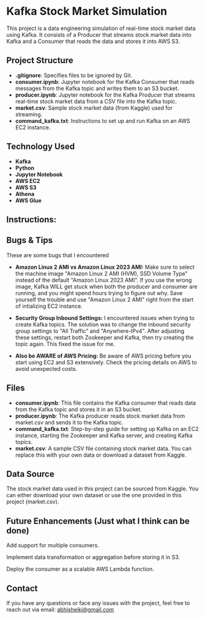# Kafka Stock Market Simulation

This project is a data engineering simulation of real-time stock market data using Kafka. It consists of a Producer that streams stock market data into Kafka and a Consumer that reads the data and stores it into AWS S3.

## Project Structure

- **.gitignore**: Specifies files to be ignored by Git.
- **consumer.ipynb**: Jupyter notebook for the Kafka Consumer that reads messages from the Kafka topic and writes them to an S3 bucket.
- **producer.ipynb**: Jupyter notebook for the Kafka Producer that streams real-time stock market data from a CSV file into the Kafka topic.
- **market.csv**: Sample stock market data (from Kaggle) used for streaming.
- **command_kafka.txt**: Instructions to set up and run Kafka on an AWS EC2 instance.

## Technology Used

- **Kafka**
- **Python**
- **Jupyter Notebook**
- **AWS EC2**
- **AWS S3**
- **Athena**
- **AWS Glue**

## Instructions:

## Bugs & Tips

These are some bugs that I encountered

- **Amazon Linux 2 AMI vs Amazon Linux 2023 AMI:**
Make sure to select the machine image "Amazon Linux 2 AMI (HVM), SSD Volume Type" instead of the default "Amazon Linux 2023 AMI". If you use the wrong image, Kafka WILL get stuck when both the producer and consumer are running, and you might spend hours trying to figure out why. Save yourself the trouble and use "Amazon Linux 2 AMI" right from the start of intializing EC2 instance.

- **Security Group Inbound Settings:**
I encountered issues when trying to create Kafka topics. The solution was to change the inbound security group settings to "All Traffic" and "Anywhere-IPv4". After adjusting these settings, restart both Zookeeper and Kafka, then try creating the topic again. This fixed the issue for me.

- **Also be AWARE of AWS Pricing:**
Be aware of AWS pricing before you start using EC2 and S3 extensively. Check the pricing details on AWS to avoid unexpected costs.

## Files
- **consumer.ipynb**: This file contains the Kafka consumer that reads data from the Kafka topic and stores it in an S3 bucket.
- **producer.ipynb**: The Kafka producer reads stock market data from market.csv and sends it to the Kafka topic.
- **command_kafka.txt**: Step-by-step guide for setting up Kafka on an EC2 instance, starting the Zookeeper and Kafka server, and creating Kafka topics.
- **market.csv**: A sample CSV file containing stock market data. You can replace this with your own data or download a dataset from Kaggle.

## Data Source

The stock market data used in this project can be sourced from Kaggle. You can either download your own dataset or use the one provided in this project (market.csv).

## Future Enhancements (Just what I think can be done)

Add support for multiple consumers.

Implement data transformation or aggregation before storing it in S3.

Deploy the consumer as a scalable AWS Lambda function.

## Contact

If you have any questions or face any issues with the project, feel free to reach out via email: abhisheikj@gmail.com
